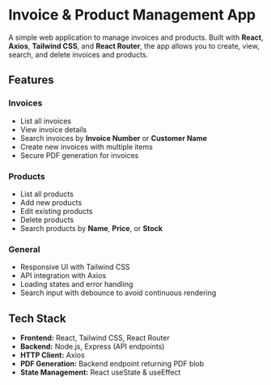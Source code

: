 # Invoice & Product Management App

A simple web application to manage invoices and products. Built with **React**, **Axios**, **Tailwind CSS**, and **React Router**, the app allows you to create, view, search, and delete invoices and products.

## Features

### Invoices
- List all invoices
- View invoice details
- Search invoices by **Invoice Number** or **Customer Name**
- Create new invoices with multiple items
- Secure PDF generation for invoices

### Products
- List all products
- Add new products
- Edit existing products
- Delete products
- Search products by **Name**, **Price**, or **Stock**

### General
- Responsive UI with Tailwind CSS
- API integration with Axios
- Loading states and error handling
- Search input with debounce to avoid continuous rendering

## Tech Stack
- **Frontend:** React, Tailwind CSS, React Router
- **Backend:** Node.js, Express (API endpoints)
- **HTTP Client:** Axios
- **PDF Generation:** Backend endpoint returning PDF blob
- **State Management:** React useState & useEffect
